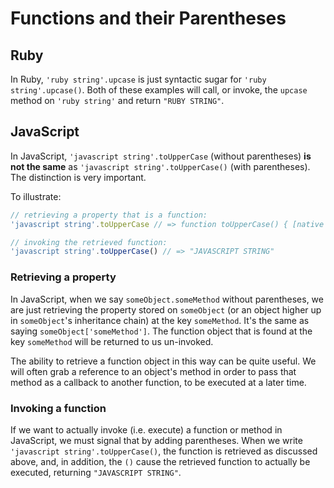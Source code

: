 # Functions and their Parentheses

## Ruby

In Ruby, `'ruby string'.upcase` is just syntactic sugar for `'ruby
string'.upcase()`. Both of these examples will call, or invoke, the
`upcase` method on `'ruby string'` and return `"RUBY STRING"`.

## JavaScript

In JavaScript, `'javascript string'.toUpperCase` (without parentheses)
**is not the same** as `'javascript string'.toUpperCase()` (with
parentheses). The distinction is very important.

To illustrate:

```js
// retrieving a property that is a function:
'javascript string'.toUpperCase // => function toUpperCase() { [native code] }

// invoking the retrieved function:
'javascript string'.toUpperCase() // => "JAVASCRIPT STRING"
```

### Retrieving a property

In JavaScript, when we say `someObject.someMethod` without parentheses,
we are just retrieving the property stored on `someObject` (or an object
higher up in `someObject`'s inheritance chain) at the key `someMethod`.
It's the same as saying `someObject['someMethod']`. The function object
that is found at the key `someMethod` will be returned to us un-invoked.

The ability to retrieve a function object in this way can be quite
useful. We will often grab a reference to an object's method in order to
pass that method as a callback to another function, to be executed at a
later time.

### Invoking a function

If we want to actually invoke (i.e. execute) a function or method in
JavaScript, we must signal that by adding parentheses. When we write
`'javascript string'.toUpperCase()`, the function is retrieved as
discussed above, and, in addition, the `()` cause the retrieved function
to actually be executed, returning `"JAVASCRIPT STRING"`.
